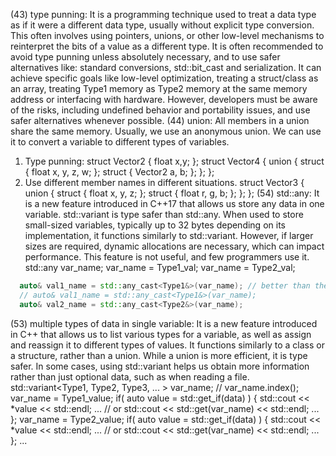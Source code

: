 (43) type punning: It is a programming technique used to treat a data type as if it were a different
data type, usually without explicit type conversion. This often involves using pointers, unions, or
other low-level mechanisms to reinterpret the bits of a value as a different type. It is often
recommended to avoid type punning unless absolutely necessary, and to use safer alternatives like:
standard conversions, std::bit_cast and serialization. It can achieve specific goals like low-level
optimization, treating a struct/class as an array, treating Type1 memory as Type2 memory at the same
memory address or interfacing with hardware. However, developers must be aware of the risks, including
undefined behavior and portability issues, and use safer alternatives whenever possible.
(44) union: All members in a union share the same memory. Usually, we use an anonymous union. We can
use it to convert a variable to different types of variables.
   1) Type punning:
   struct Vector2 {
      float x,y;
   };
   struct Vector4 {
      union {
         struct {
            float x, y, z, w;
         };
         struct {
            Vector2 a, b;
         };
      };
   };
   2) Use different member names in different situations.
   struct Vector3 {
      union {
         struct {
            float x, y, z;
         };
         struct {
            float r, g, b;
         };
      };
   };
(54) std::any: It is a new feature introduced in C++17 that allows us store any data in one variable.
std::variant is type safer than std::any. When used to store small-sized variables, typically up to
32 bytes depending on its implementation, it functions similarly to std::variant. However, if larger
sizes are required, dynamic allocations are necessary, which can impact performance. This feature is
not useful, and few programmers use it.
  std::any var_name;
  var_name = Type1_val;
  var_name = Type2_val;


```CPP
  auto& val1_name = std::any_cast<Type1&>(var_name); // better than the next statement, will be optimized.
  // auto& val1_name = std::any_cast<Type1&>(var_name);
  auto& val2_name = std::any_cast<Type2&>(var_name);
```
(53) multiple types of data in single variable: It is a new feature introduced in C++ that allows us
to list various types for a variable, as well as assign and reassign it to different types of values.
It functions similarly to a class or a structure, rather than a union. While a union is more efficient,
it is type safer. In some cases, using std::variant helps us obtain more information rather than just
optional data, such as when reading a file.
  std::variant<Type1, Type2, Type3, ... > var_name; // var_name.index();
  var_name = Type1_value;
  if( auto value = std::get_if<Type1>(data) ) {
    std::cout << *value << std::endl; ...
    // or std::cout << std::get<Type1>(var_name) << std::endl;
    ...
  };
  var_name = Type2_value;
  if( auto value = std::get_if<Type2>(data) ) {
    std::cout << *value << std::endl; ...
    // or std::cout << std::get<Type2>(var_name) << std::endl;
    ...
  };
  ...
